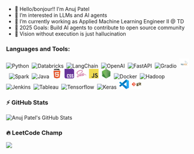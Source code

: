 - 👋 Hello/bonjour!! I’m Anuj Patel
- 👀 I’m interested in LLMs and AI agents
- 🌱 I’m currently working as Applied Machine Learning Engineer II @ TD
- 🥅 2025 Goals: Build AI agents to contribute to open source community
- :dart: Vision without execution is just hallucination

### Languages and Tools:
<div>
  <img alt="Python" width="26px" src="https://cdn3.iconfinder.com/data/icons/logos-and-brands-adobe/512/267_Python-512.png"/>&nbsp;
  <img alt="Databricks" width="26px" src="https://cdn.prod.website-files.com/601064f495f4b4967f921aa9/64246984585c9225aa4e4fc4_databricks.png"/>&nbsp;
  <img alt="LangChain" width="35px"  src="https://devblogs.microsoft.com/azure-sql/wp-content/uploads/sites/56/2024/02/langchain.png"/>&nbsp;
  <img alt="OpenAI" width="26px" src="https://static.vecteezy.com/system/resources/previews/022/227/364/non_2x/openai-chatgpt-logo-icon-free-png.png"/>&nbsp;
  <img alt="FastAPI" width="26px" src="https://encrypted-tbn0.gstatic.com/images?q=tbn:ANd9GcQn_3MFhCzXcwI3GWIDTsWJg2HXDTG7TwGovA&s"/>&nbsp;
  <img alt="Gradio" width="26px" src="https://miro.medium.com/v2/resize:fit:400/1*JBq9FWzQs_uQtjpu8CpziQ.jpeg"/>&nbsp;
  <img alt="MySQL" width="26px" src="https://raw.githubusercontent.com/github/explore/80688e429a7d4ef2fca1e82350fe8e3517d3494d/topics/mysql/mysql.png"/>&nbsp;
  <img alt="Spark" width="26px" src="https://upload.wikimedia.org/wikipedia/commons/thumb/f/f3/Apache_Spark_logo.svg/800px-Apache_Spark_logo.svg.png"/>&nbsp;
  <img alt="Java" width="26px" src="https://i.stack.imgur.com/Lqh07.png"/>&nbsp;
  <img alt="HTML5" width="26px" src="https://raw.githubusercontent.com/github/explore/80688e429a7d4ef2fca1e82350fe8e3517d3494d/topics/html/html.png"/>&nbsp;
  <img alt="CSS3" width="26px" src="https://raw.githubusercontent.com/github/explore/80688e429a7d4ef2fca1e82350fe8e3517d3494d/topics/css/css.png"/>&nbsp;
  <img alt="Sass" width="26px" src="https://raw.githubusercontent.com/github/explore/80688e429a7d4ef2fca1e82350fe8e3517d3494d/topics/sass/sass.png"/>&nbsp;
  <img alt="JavaScript" width="26px" src="https://raw.githubusercontent.com/github/explore/80688e429a7d4ef2fca1e82350fe8e3517d3494d/topics/javascript/javascript.png"/>&nbsp;
  <img alt="Node.js" width="26px" src="https://raw.githubusercontent.com/github/explore/80688e429a7d4ef2fca1e82350fe8e3517d3494d/topics/nodejs/nodejs.png"/>&nbsp;
  <img alt="Docker" width="26px" src="https://img.icons8.com/?size=100&id=22813&format=png&color=000000"/>&nbsp;
  <img alt="Hadoop" width="26px" src="https://d1yjjnpx0p53s8.cloudfront.net/styles/logo-thumbnail/s3/022013/hadoop.png"/>&nbsp;
  <img alt="Jenkins" width="26px" src="https://www.jenkins.io/images/logos/jenkins/256.png"/>&nbsp;
  <img alt="Tableau" width="26px" src="https://img.icons8.com/?size=100&id=9Kvi1p1F0tUo&format=png&color=000000"/>&nbsp;
  <img alt="Tensorflow" width="26px" src="https://upload.wikimedia.org/wikipedia/commons/thumb/2/2d/Tensorflow_logo.svg/1200px-Tensorflow_logo.svg.png"/>&nbsp;
  <img alt="Keras" width="26px" src="https://upload.wikimedia.org/wikipedia/commons/thumb/a/ae/Keras_logo.svg/1200px-Keras_logo.svg.png"/>&nbsp;
  <img alt="Visual Studio Code" width="26px" src="https://raw.githubusercontent.com/github/explore/80688e429a7d4ef2fca1e82350fe8e3517d3494d/topics/visual-studio-code/visual-studio-code.png"/>&nbsp;
  <img alt="Git" width="26px" src="https://raw.githubusercontent.com/github/explore/80688e429a7d4ef2fca1e82350fe8e3517d3494d/topics/git/git.png"/>&nbsp;
</div>

### :zap: GitHub Stats
<img align="left" alt="Anuj Patel's GitHub Stats" src="https://github-readme-stats.vercel.app/api?username=anujpatel96&show_icons=true&hide_border=true" />
<br clear="left" />

### :fire: LeetCode Champ <br>
<img align="left" src="https://i.ibb.co/gZGKx1FW/image.png" />

